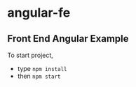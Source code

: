 # angular-fe

Front End Angular Example
-

To start project,


- type `npm install`
- then `npm start`